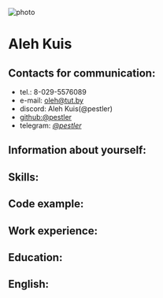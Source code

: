 
![photo](https://avatars3.githubusercontent.com/u/28656604?s=400&u=8bc326e00f909c94f24f4210895717646f566241&v=4 "photo")
# Aleh Kuis 

## Contacts for communication:

- tel.: 8-029-5576089
- e-mail: <oleh@tut.by>
- discord: Aleh Kuis(@pestler)
- [github:@pestler](https://github.com/pestler)
- telegram: [_@pestler_](https://t.me/@pestler)

## Information about yourself:



## Skills:


## Сode example:

   
## Work experience:



## Education:



## English:



